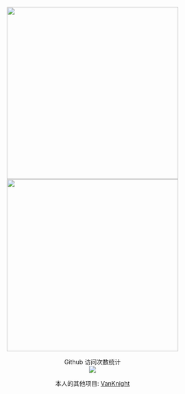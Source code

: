 <p align="center">
   <img height="400" src="https://github-readme-stats.vercel.app/api?username=vanknight&show_icons=true&theme=nightowl" />
   <img height="400" src="https://github-readme-stats.vercel.app/api/top-langs/?username=vanknight&layout=compact&theme=nightowl" />
</p>

<p align="center"> 
  Github 访问次数统计<br>
  <img src="https://profile-counter.glitch.me/vanknight/count.svg" />
</p>


<p align="center"> 
  本人的其他项目: <a href="https://gitee.com/VanKnight" target="_blank">VanKnight</a>
</p>
